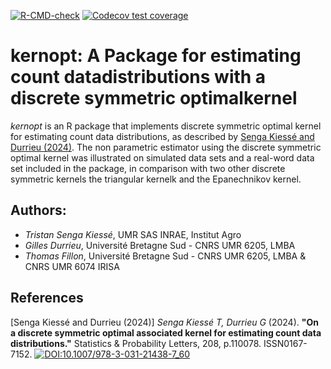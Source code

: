  <!-- badges: start -->
  [![R-CMD-check](https://github.com/thomasfillon/kernopt/actions/workflows/R-CMD-check.yaml/badge.svg)](https://github.com/thomasfillon/kernopt/actions/workflows/R-CMD-check.yaml)
   [![Codecov test coverage](https://codecov.io/gh/thomasfillon/kernopt/graph/badge.svg)](https://app.codecov.io/gh/thomasfillon/kernopt)
  <!-- badges: end -->


# kernopt: A Package for estimating count datadistributions with a discrete symmetric optimalkernel

*kernopt* is an R package that implements discrete symmetric optimal kernel for estimating count data distributions, as described by [Senga Kiessé and Durrieu (2024)](#1). The non parametric estimator using the discrete symmetric optimal kernel was illustrated on simulated data sets and a real-word data set included in the package, in comparison with two other discrete symmetric kernels the triangular kernelk and the Epanechnikov kernel.

## Authors: 
- *Tristan Senga Kiessé*, UMR SAS INRAE, Institut Agro
- *Gilles Durrieu*, Université Bretagne Sud - CNRS UMR 6205, LMBA
- *Thomas Fillon*, Université Bretagne Sud - CNRS UMR 6205, LMBA & CNRS UMR 6074 IRISA
## References
<a id="1">[Senga Kiessé and Durrieu (2024)]</a> *Senga Kiessé T, Durrieu G* (2024). **"On a discrete symmetric optimal associated kernel for estimating count data distributions."** Statistics & Probability Letters, 208, p.110078. ISSN0167-7152.
[![DOI:10.1007/978-3-031-21438-7_60](https://zenodo.org/badge/DOI/10.1016/j.spl.2024.110078.svg)](https://doi.org/10.1016/j.spl.2024.110078) 
```bibtex
